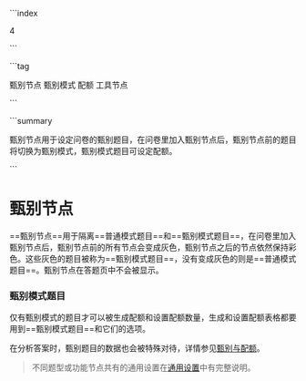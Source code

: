 \```index

4

\```

\```tag

甄别节点 甄别模式 配额 工具节点

\```

\```summary

甄别节点用于设定问卷的甄别题目，在问卷里加入甄别节点后，甄别节点前的题目将切换为甄别模式，甄别模式题目可设定配额。

\```

# 甄别节点

==甄别节点==用于隔离==普通模式题目==和==甄别模式题目==，在问卷里加入甄别节点后，甄别节点前的所有节点会变成灰色，甄别节点之后的节点依然保持彩色。这些灰色的题目被称为==甄别模式题目==，没有变成灰色的则是==普通模式题目==。甄别节点在答题页中不会被显示。

### 甄别模式题目

仅有甄别模式的题目才可以被生成配额和设置配额数量，生成和设置配额表格都要用到==甄别模式题目==和它们的选项。

在分析答案时，甄别题目的数据也会被特殊对待，详情参见[甄别与配额](../../18screenAndQuota/concept.md)。

> 不同题型或功能节点共有的通用设置在[通用设置](../../18screenAndQuota/concept.md)中有完整说明。
